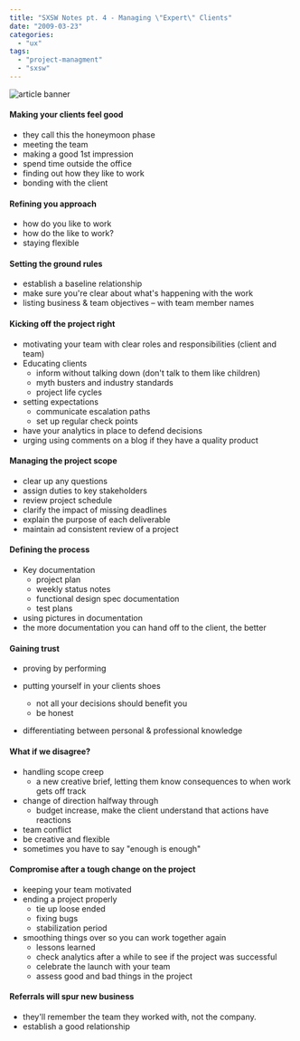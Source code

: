```yaml
---
title: "SXSW Notes pt. 4 - Managing \"Expert\" Clients"
date: "2009-03-23"
categories: 
  - "ux"
tags: 
  - "project-managment"
  - "sxsw"
---
```


![article banner](images/sxsw.jpg)

#### Making your clients feel good

- they call this the honeymoon phase
- meeting the team
- making a good 1st impression
- spend time outside the office
- finding out how they like to work
- bonding with the client

#### Refining you approach

- how do you like to work
- how do the like to work?
- staying flexible

#### Setting the ground rules

- establish a baseline relationship
- make sure you're clear about what's happening with the work
- listing business & team objectives – with team member names

#### Kicking off the project right

- motivating your team with clear roles and responsibilities (client and team)
- Educating clients
    - inform without talking down (don't talk to them like children)
    - myth busters and industry standards
    - project life cycles
- setting expectations
    - communicate escalation paths
    - set up regular check points
- have your analytics in place to defend decisions
- urging using comments on a blog if they have a quality product

#### Managing the project scope

- clear up any questions
- assign duties to key stakeholders
- review project schedule
- clarify the impact of missing deadlines
- explain the purpose of each deliverable
- maintain ad consistent review of a project

#### Defining the process

- Key documentation
    - project plan
    - weekly status notes
    - functional design spec documentation
    - test plans
- using pictures in documentation
- the more documentation you can hand off to the client, the better

#### Gaining trust

- proving by performing
- putting yourself in your clients shoes
    - not all your decisions should benefit you
    - be honest

- differentiating between personal & professional knowledge

#### What if we disagree?

- handling scope creep
    - a new creative brief, letting them know consequences to when work gets off track
- change of direction halfway through
    - budget increase, make the client understand that actions have reactions
- team conflict
- be creative and flexible
- sometimes you have to say "enough is enough"

#### Compromise after a tough change on the project

- keeping your team motivated
- ending a project properly
    - tie up loose ended
    - fixing bugs
    - stabilization period
- smoothing things over so you can work together again
    - lessons learned
    - check analytics after a while to see if the project was successful
    - celebrate the launch with your team
    - assess good and bad things in the project

#### Referrals will spur new business

- they'll remember the team they worked with, not the company.
- establish a good relationship
